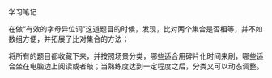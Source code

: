 学习笔记

在做“有效的字母异位词”这道题目的时候，发现，比对两个集合是否相等，并不如数组方便，并拓展了比对集合的方法；

将所有的题目都收藏下来，并按照场景分类，哪些适合用碎片化时间来刷，哪些适合坐在电脑边上阅读或者敲；当熟练度达到一定程度之后，分类又可以动态调整。